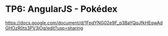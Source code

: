 # TP6: AngularJS - Pokédex

https://docs.google.com/document/d/1FpdYNG02e9F_q3BaYQqJfkHEqwAdGHOzR0ts3PV3jOg/edit?usp=sharing